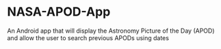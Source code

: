 # NASA-APOD-App
An Android app that will display the Astronomy Picture of the Day (APOD) and allow the user to search previous APODs using dates
